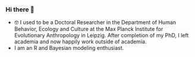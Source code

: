 ### Hi there 👋

- 🤓 I used to be a Doctoral Researcher in the Department of Human Behavior, Ecology and Culture at the Max Planck Institute for Evolutionary Anthropology in Leipzig. After completion of my PhD, I left academia and now happily work outside of academia.
- I am an R and Bayesian modeling enthusiast.
